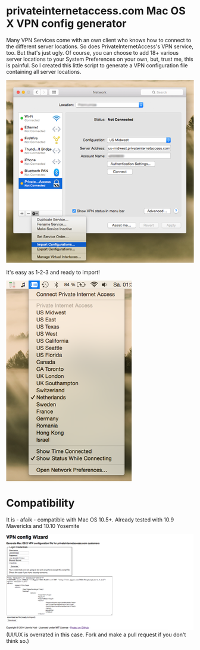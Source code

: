 # privateinternetaccess.com Mac OS X VPN config generator
Many VPN Services come with an own client who knows how to connect to the different server locations. So does PrivateInternetAccess's VPN service, too. But that's just ugly.
Of course, you can choose to add 18+ various server locations to your System Preferences on your own, but, trust me, this is painful. So I created this little script to generate a VPN configuration file containing all server locations. 

![Importing config files](import.png)

It's easy as 1-2-3 and ready to import!

![Connecting to VPN Service via status bar](connect.png)

# Compatibility
It is - afaik - compatible with Mac OS 10.5+.
Already tested with 10.9 Mavericks and 10.10 Yosemite

![How the wizard looks like](wizard.png)
(UI/UX is overrated in this case. Fork and make a pull request if you don't think so.)